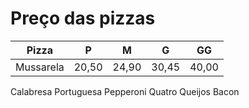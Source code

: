 

# Preço das pizzas
Pizza | P | M | G | GG
--- | --- | --- | --- | ---
Mussarela | 20,50 | 24,90 | 30,45 | 40,00
Calabresa
Portuguesa
Pepperoni
Quatro Queijos
Bacon


